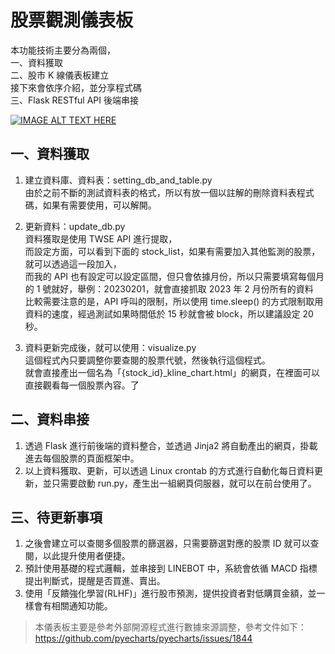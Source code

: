 # 股票觀測儀表板
本功能技術主要分為兩個，<br>
一、資料獲取<br>
二、股市 K 線儀表板建立<br>
接下來會依序介紹，並分享程式碼<br>
三、Flask RESTful API 後端串接

[![IMAGE ALT TEXT HERE](https://img.youtube.com/vi/iMboUJK8vsc/0.jpg)](https://www.youtube.com/watch?v=iMboUJK8vsc)

## 一、資料獲取
1. 建立資料庫、資料表：setting_db_and_table.py<br>
   由於之前不斷的測試資料表的格式，所以有放一個以註解的刪除資料表程式碼，如果有需要使用，可以解開。<br>
   
2. 更新資料：update_db.py<br>
   資料獲取是使用 TWSE API 進行提取，<br>
   而設定方面，可以看到下面的 stock_list，如果有需要加入其他監測的股票，就可以透過這一段加入，<br>
   而我的 API 也有設定可以設定區間，但只會依據月份，所以只需要填寫每個月的 1 號就好，舉例：20230201，就會直接抓取 2023 年 2 月份所有的資料<br>
   比較需要注意的是，API 呼叫的限制，所以使用 time.sleep() 的方式限制取用資料的速度，經過測試如果時間低於 15 秒就會被 block，所以建議設定 20 秒。<br>
   
3. 資料更新完成後，就可以使用：visualize.py<br>
   這個程式內只要調整你要查閱的股票代號，然後執行這個程式。<br>
   就會直接產出一個名為「{stock_id}_kline_chart.html」的網頁，在裡面可以直接觀看每一個股票內容。了<br>


## 二、資料串接
1. 透過 Flask 進行前後端的資料整合，並透過 Jinja2 將自動產出的網頁，掛載進去每個股票的頁面框架中。<br>
2. 以上資料獲取、更新，可以透過 Linux crontab 的方式進行自動化每日資料更新，並只需要啟動 run.py，產生出一組網頁伺服器，就可以在前台使用了。<br>


## 三、待更新事項
1. 之後會建立可以查閱多個股票的篩選器，只需要篩選對應的股票 ID 就可以查閱，以此提升使用者便捷。<br>
2. 預計使用基礎的程式邏輯，並串接到 LINEBOT 中，系統會依循 MACD 指標提出判斷式，提醒是否買進、賣出。<br>
3. 使用「反饋強化學習(RLHF)」進行股市預測，提供投資者對低購買金額，並一樣會有相關通知功能。<br>

>本儀表板主要是參考外部開源程式進行數據來源調整，參考文件如下：
https://github.com/pyecharts/pyecharts/issues/1844

